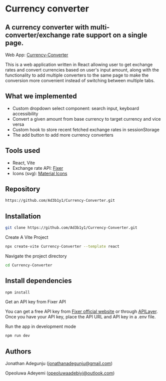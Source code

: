 # Currency converter

## A currency converter with multi-converter/exchange rate support on a single page.

Web App: [Currency-Converter](https://650b1c27752dff0cd9bc06a2--adorable-swan-284403.netlify.app/)

This is a web application written in React allowing user to get exchange rates and convert currencies based on user's input amount, along with the functionality to add multiple converters to the same page to make the conversion more convenient instead of switching between multiple tabs.

## What we implemented

- Custom dropdown select component: search input, keyboard accessibility
- Convert a given amount from base currency to target currency and vice versa
- Custom hook to store recent fetched exchange rates in sessionStorage
- The add button to add more currency converters

## Tools used

- React, Vite
- Exchange rate API: [Fixer](https://apilayer.com/marketplace/fixer)
- Icons (svg): [Material Icons](https://mui.com/material-ui/material-icons/)

## Repository

```BASH
https://github.com/Ad3b1y1/Currency-Converter.git
```

## Installation

```BASH
git clone https://github.com/Ad3b1y1/Currency-Converter.git
```

Create A Vite Project

```BASH
npx create-vite Currency-Converter --template react
```

Navigate the project directory


```BASH
cd Currency-Converter
```

## Install dependencies

```BASH
npm install
```

Get an API key from Fixer API

You can get a free API key from [Fixer official website](https://fixer.io/) or through [APILayer](https://apilayer.com/marketplace/fixer-api). Once you have your API key, place the API URL and API key in a .env file.

Run the app in development mode

```BASH
npm run dev
```

## Authors

Jonathan Adegunju (jonathanadegunju@gmail.com)

Opeoluwa Adeyemi (opeoluwaadebiyi@outlook.com)